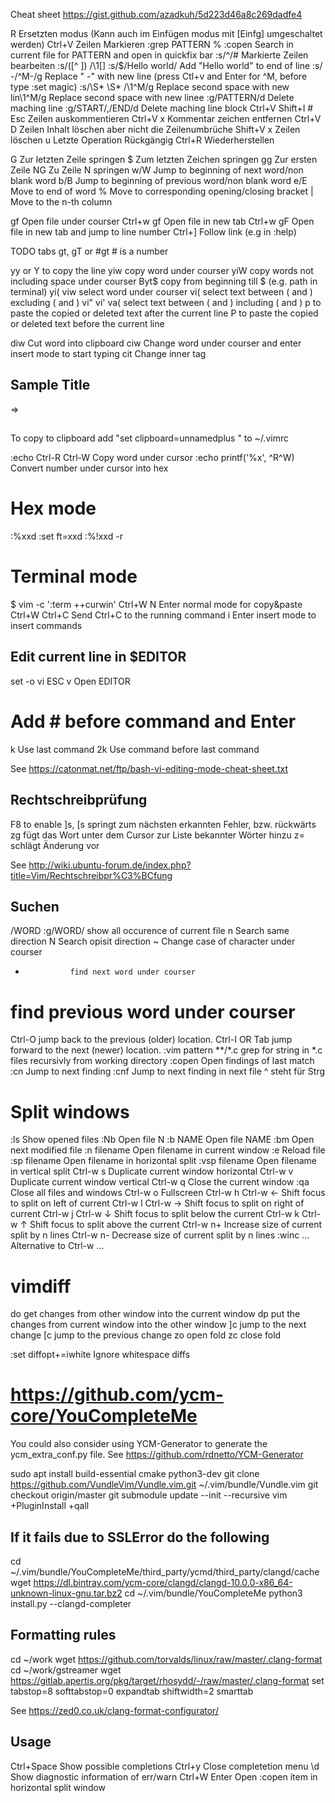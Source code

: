 Cheat sheet https://gist.github.com/azadkuh/5d223d46a8c269dadfe4

R			Ersetzten modus (Kann auch im Einfügen modus mit [Einfg] umgeschaltet werden)
Ctrl+V					Zeilen Markieren
:grep PATTERN % :copen	Search in current file for PATTERN and open in quickfix bar
:s/^/#					Markierte Zeilen bearbeiten
:s/\([^ ]\)  /\1[]
:s/$/Hello world/	Add "Hello world" to end of line
:s/ -/^M-/g		Replace " -" with new line (press Ctl+v and Enter for ^M, before type :set magic)
:s/\S* \S* /\1^M/g	Replace second space with new lin\1^M/g	Replace second space with new linee
:g/PATTERN/d            Delete maching line
:g/START/,/END/d            Delete maching line block
Ctrl+V Shift+I # Esc	Zeilen auskommentieren
Ctrl+V x				Kommentar zeichen entfernen
Ctrl+V D				Zeilen Inhalt löschen aber nicht die Zeilenumbrüche
Shift+V x				Zeilen löschen
u						Letzte Operation Rückgängig
Ctrl+R					Wiederherstellen

G			Zur letzten Zeile springen
$			Zum letzten Zeichen springen
gg			Zur ersten Zeile
NG			Zu Zeile N springen
w/W			Jump to beginning of next word/non blank word
b/B			Jump to beginning of previous word/non blank word
e/E			Move to end of word
%			Move to corresponding opening/closing bracket
|			Move to the n-th column

gf			Open file under courser
Ctrl+w gf		Open file in new tab
Ctrl+w gF		Open file in new tab and jump to line number
Ctrl+]			Follow link (e.g in :help)

TODO tabs gt, gT or #gt # is a number

yy or Y 		to copy the line
yiw			copy word under courser
yiW			copy words not including space under courser
Byt$			copy from beginning till $ (e.g. path in terminal)
yi(
viw			select word under courser
vi(			select text between ( and ) excluding ( and )
vi"
vi'
va(			select text between ( and ) including ( and )
p 			to paste the copied or deleted text after the current line
P 			to paste the copied or deleted text before the current line

diw			Cut word into clipboard
ciw			Change word under courser and enter insert mode to start typing
cit			Change inner tag <h2>Sample Title</h2> => <h2></h2>

To copy to clipboard add "set clipboard=unnamedplus " to ~/.vimrc


:echo Ctrl-R Ctrl-W		Copy word under cursor
:echo printf('%x', ^R^W)	Convert number under cursor into hex

Hex mode
========
:%xxd
:set ft=xxd
:%!xxd -r

Terminal mode
=============
$ vim -c ':term ++curwin'
Ctrl+W N	Enter normal mode for copy&paste
Ctrl+W Ctrl+C	Send Ctrl+C to the running command
i		Enter insert mode to insert commands

Edit current line in $EDITOR
-----------------------------
set -o vi
ESC
v		Open EDITOR

#		Add # before command and Enter
k		Use last command
2k		Use command before last command

See https://catonmat.net/ftp/bash-vi-editing-mode-cheat-sheet.txt

Rechtschreibprüfung
-------------------
F8 to enable
]s, [s		springt zum nächsten erkannten Fehler, bzw. rückwärts
zg		fügt das Wort unter dem Cursor zur Liste bekannter Wörter hinzu
z=		schlägt Änderung vor 

See http://wiki.ubuntu-forum.de/index.php?title=Vim/Rechtschreibpr%C3%BCfung


Suchen
------
/WORD
:g/WORD/			show all occurence of current file
n			Search same direction
N			Search opisit direction
~				Change case of character under courser
*				find next word under courser
#				find previous word under courser
Ctrl-O				jump back to the previous (older) location.
Ctrl-I OR Tab			jump forward to the next (newer) location.
:vim pattern **/*.c		grep for string in *.c files recursivly from working directory
:copen				Open findings of last match
:cn				Jump to next finding
:cnf				Jump to next finding in next file
^ steht für Strg

Split windows
=============
:ls		Show opened files
:Nb		Open file N
:b NAME		Open file NAME
:bm		Open next modified file
:n filename	Open filename in current window
:e		Reload file
:sp filename 	Open filename in horizontal split
:vsp filename 	Open filename in vertical split
Ctrl-w s	Duplicate current window horizontal
Ctrl-w v	Duplicate current window vertical
Ctrl-w q	Close the current window
:qa             Close all files and windows
Ctrl-w o	Fullscreen
Ctrl-w h Ctrl-w ← 	Shift focus to split on left of current
Ctrl-w l Ctrl-w → 	Shift focus to split on right of current
Ctrl-w j Ctrl-w ↓ 	Shift focus to split below the current
Ctrl-w k Ctrl-w ↑ 	Shift focus to split above the current
Ctrl-w n+ 	Increase size of current split by n lines
Ctrl-w n- 	Decrease size of current split by n lines
:winc ...   Alternative to Ctrl-w ...

vimdiff
=======
do	get changes from other window into the current window
dp	put the changes from current window into the other window
]c	jump to the next change
[c	jump to the previous change
zo	open fold
zc	close fold

:set diffopt+=iwhite	Ignore whitespace diffs

https://github.com/ycm-core/YouCompleteMe
=========================================
You could also consider using YCM-Generator to generate the ycm_extra_conf.py file.
See https://github.com/rdnetto/YCM-Generator

sudo apt install build-essential cmake python3-dev
git clone https://github.com/VundleVim/Vundle.vim.git ~/.vim/bundle/Vundle.vim
git checkout origin/master
git submodule update --init --recursive
vim +PluginInstall +qall

If it fails due to SSLError do the following
--------------------------------------------
cd ~/.vim/bundle/YouCompleteMe/third_party/ycmd/third_party/clangd/cache
wget https://dl.bintray.com/ycm-core/clangd/clangd-10.0.0-x86_64-unknown-linux-gnu.tar.bz2
cd ~/.vim/bundle/YouCompleteMe
python3 install.py --clangd-completer

Formatting rules
----------------
cd ~/work
wget https://github.com/torvalds/linux/raw/master/.clang-format
cd ~/work/gstreamer
wget https://gitlab.apertis.org/pkg/target/rhosydd/-/raw/master/.clang-format
set tabstop=8 softtabstop=0 expandtab shiftwidth=2 smarttab

See https://zed0.co.uk/clang-format-configurator/


Usage
-----
Ctrl+Space	Show possible completions
Ctrl+y		Close completetion menu
\d		Show diagnostic information of err/warn
Ctrl+W Enter	Open :copen item in horizontal split window

